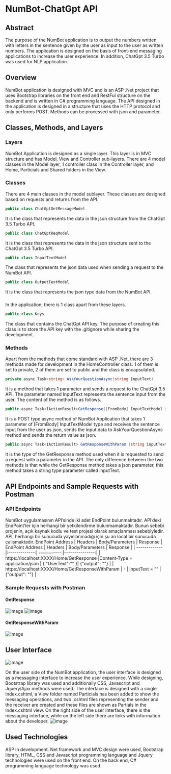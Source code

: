 # NumBot-ChatGpt API
## Abstract
The purpose of the NumBot application is to output the numbers written with letters in the sentence given by the user as input to the user as written numbers. 
The application is designed on the basis of front-end messaging applications to increase the user experience. In addition, ChatGpt 3.5 Turbo was used for NLP application.

## Overview
NumBot application is designed with MVC and is an ASP .Net project that uses Bootstrap libraries on the front end and RestFul structure on the backend and is written in C# programming language. 
The API designed in the application is designed in a structure that uses the HTTP protocol and only performs POST. Methods can be processed with json and parameter.

## Classes, Methods, and Layers
### Layers
NumBot Application is designed as a single layer. This layer is in MVC structure and has Model, View and Controller sub-layers. 
There are 4 model classes in the Model layer, 1 controller class in the Controller layer, and Home, Particials and Shared folders in the View.
### Classes
There are 4 main classes in the model sublayer. These classes are designed based on requests and returns from the API.
```C#
public class ChatGptGetMessageModel
```
It is the class that represents the data in the json structure from the ChatGpt 3.5 Turbo API.
```C#
public class ChatGptReqModel
```
It is the class that represents the data in the json structure sent to the ChatGpt 3.5 Turbo API.
```C#
public class InputTextModel
```
The class that represents the json data used when sending a request to the NumBot API.
```C#
public class OutputTextModel
```
It is the class that represents the json type data from the NumBot API.
### 
In the application, there is 1 class apart from these layers.
```C#
public class Keys
```
The class that contains the ChatGpt API key. The purpose of creating this class is to store the API key with the .gitignore while sharing the development.
### Methods
Apart from the methods that come standard with ASP .Net, there are 3 methods made for development in the HomeController class. 1 of them is set to private, 2 of them are set to public and the class is encapsulated.
```C#
private async Task<string> AskYourQuestionAsync(string InputText)
```
It is a method that takes 1 parameter and sends a request to the ChatGpt 3.5 API. The parameter named InputText represents the sentence input from the user. The content of the method is as follows.
```C#
public async Task<IActionResult>GetResponse([FromBody] InputTextModel inputText)
```	
It is a POST type async method of NumBot Application that takes 1 parameter of [FromBody] InputTextModel type and receives the sentence input from the user as json, sends the input data to AskYourQuestionAsync method and sends the return value as json.
```C#
public async Task<IActionResult> GetResponseWithParam (string inputText) 
```
It is the type of the GetResponse method used when it is requested to send a request with a parameter in the API. The only difference between the two methods is that while the GetResponse method takes a json parameter, this method takes a string type parameter called inputText.
## API Endpoints and Sample Requests with Postman
### API Endpoints
NumBot uygulamasının API’sinde iki adet EndPoint bulunmaktadır. API’deki EndPoint’ler için herhangi bir yetkilendirme bulunmamaktadır. 
Bunun sebebi projenin, açık kaynak kodlu ve test projesi olarak amaçlanması sebebiyledir. API, herhangi bir sunucuda yayınlanmadığı için şu an local bir sunucuda çalışmaktadır.
EndPoint Address | Headers | Body/Parameters | Response 
| EndPoint Address       | Headers           | Body/Parameters  |  Response  |
| ------------- |:-------------:| -----------:|---------------:|
| https://localhost:XXXX/Home/GetResponse     |Content-Type = application/json | { "UserText":"" }| {"output": ""} |
| https://localhost:XXXX/Home/GetResponseWithParam    | -     |  inputText = ”” | {"output": ""} |

### Sample Requests with Postman
#### GetResponse
![image](https://github.com/basasy/ChatGptChatBot/assets/48106789/9e6d7c12-a63f-4314-955e-8f2e88c9ac45)
![image](https://github.com/basasy/ChatGptChatBot/assets/48106789/b94d2d93-b3e7-4815-a4fd-30291a55a067)
#### GetResponseWithParam
![image](https://github.com/basasy/ChatGptChatBot/assets/48106789/185d601a-84cc-4cef-a502-560bd91b2505)

## User Interface
![image](https://github.com/basasy/ChatGptChatBot/assets/48106789/45baa610-1cc3-457e-9caf-b89bb6c417f2)

On the user side of the NumBot application, the user interface is designed as a messaging interface to increase the user experience. While designing, Bootstrap library was used and additionally CSS, Javascript and Jquery/Ajax methods were used.
The interface is designed with a single Index.cshtml, a View folder named Particials has been added to show the messaging operations, and two .cshtml files representing the sender and the receiver are created and these files are shown as Partials in the Index.cshtml view.
On the right side of the user interface, there is the messaging interface, while on the left side there are links with information about the developer.
![image](https://github.com/basasy/ChatGptChatBot/assets/48106789/ac839311-4611-47aa-99e7-44b1847a39c4)

## Used Technologies
ASP in development. Net framework and MVC design were used, Bootstrap library, HTML, CSS and Javascript programming language and Jquery technologies were used on the front end. On the back end, C# programming language technology was used.


